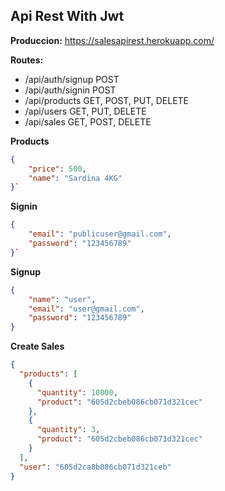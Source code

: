 

##  Api Rest With Jwt


**Produccion:**  https://salesapirest.herokuapp.com/

**Routes:**

- /api/auth/signup POST
- /api/auth/signin  POST
- /api/products   GET, POST, PUT, DELETE
- /api/users     GET, PUT, DELETE
- /api/sales     GET, POST, DELETE

**Products**
```json
{
    "price": 500,
    "name": "Sardina 4KG"
}`
```
**Signin**
```json
{
    "email": "publicuser@gmail.com",
    "password": "123456789"
}`
```
**Signup**
```json
{
    "name": "user",
    "email": "user@gmail.com",
    "password": "123456789"
}
```
**Create Sales**

```json
{
  "products": [
    {
      "quantity": 10000,
      "product": "605d2cbeb086cb071d321cec"
    },
    {
      "quantity": 3,
      "product": "605d2cbeb086cb071d321cec"
    }
  ],
  "user": "605d2ca8b086cb071d321ceb"
}
```

